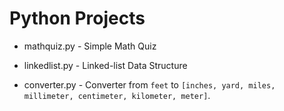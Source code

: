 
# Python Projects
- mathquiz.py - Simple Math Quiz

- linkedlist.py - Linked-list Data Structure

- converter.py - Converter from `feet` to `[inches, yard, miles, millimeter, centimeter, kilometer, meter]`.
   